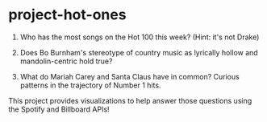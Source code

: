# project-hot-ones

1. Who has the most songs on the Hot 100 this week? (Hint: it's not Drake)

2. Does Bo Burnham's stereotype of country music as lyrically hollow and mandolin-centric hold true?

3. What do Mariah Carey and Santa Claus have in common? Curious patterns in the trajectory of Number 1 hits. 

This project provides visualizations to help answer those questions using the Spotify and Billboard APIs!
